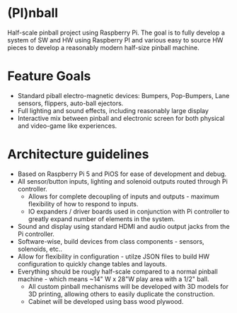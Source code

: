 # (PI)nball
Half-scale pinball project using Raspberry Pi.  The goal is to fully develop a system of SW and HW using Raspberry PI and various easy to source HW pieces to develop a reasonably modern half-size pinball machine.  

# Feature Goals
- Standard piball electro-magnetic devices:  Bumpers, Pop-Bumpers, Lane sensors, flippers, auto-ball ejectors.
- Full lighting and sound effects, including reasonably large display
- Interactive mix between pinball and electronic screen for both physical and video-game like experiences.

# Architecture guidelines
-  Based on Raspberry Pi 5 and PiOS for ease of development and debug.
-  All sensor/button inputs, lighting and solenoid outputs routed through Pi controller.
    - Allows for complete decoupling of inputs and outputs - maximum flexibility of how to respond to inputs.
    - IO expanders / driver boards used in conjunction with Pi controller to greatly expand number of elements in the system.
-  Sound and display using standard HDMI and audio output jacks from the Pi controller.
-  Software-wise, build devices from class components - sensors, solenoids, etc..
-  Allow for flexibility in configuration - utilze JSON files to build HW configuration to quickly change tables and layouts.
-  Everything should be rougly half-scale compared to a normal pinball machine - which means ~14" W x 28"W play area with a 1/2" ball.
    -  All custom pinball mechanisms will be developed with 3D models for 3D printing, allowing others to easily duplicate the construction.
    -  Cabinet will be developed using bass wood plywood.

